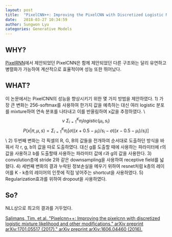 ```yaml
---
layout: post
title:  "PixelCNN++: Improving the PixelCNN with Discretized Logistic Mixture Likelihood and Other Modifications"
date:   2018-03-27 10:34:59
author: Sungwon Lyu
categories: Generative Models
---
```


## WHY? 
[PixelRNN](https://lyusungwon.github.io/dl/2018/03/21/pixelrnn.html)에서 제안되었던 PixelCNN은 함께 제안되었던 다른 구조와는 달리 유연하고 병렬화가 가능하여 계산적으로 효율적이며 성능 또한 뛰어났다. 

## WHAT?
이 논문에서는 PixelCNN의 성능을 향상시키기 위한 몇 가지 방법을 제안하였다. 1) 가장 큰 변화는 256-softmax를 사용하여 한가지 값을 예측하는 대신 여러 logistic 분포를 mixture하여 연속 분포를 나타내고 이를 반올림하여 x값을 추정하였다. \\
$$v ~ \Sigma_{i=1}^{K}\pi_i logistic(\mu_i, s_i)$$
$$P(x|\pi, \mu, s) = \Sigma_{i=1}^{K}\pi_i [\sigma((x + 0.5 - \mu_i)/s_i - \sigma((x - 0.5 - \mu_i)/s_i)]$$\\
2) 두번째 변화는 각 픽셀의 R, G, B의 값들을 전개하여 순서대로 도출하던 방식을 바꿔서 각 r, g, b의 값을 따로 도출하였다. 대신 g를 도출할 때에 사용하는 파라미터에 r의 값을 사용하고 b를 도출할때 사용하는 파라미터 값에 r과 g의 값을 사용한다. 3) convolution층에 stride 2와 같은 downsampling을 사용하여 receptive field를 넓혔다. 4) 세번째 변화의 결과 누락된 정보손실을 메우기 위하여 resnet처럼 k층의 레이어를 K - k층의 레이어의 인풋에 직접 넣어주는 shortcut을 사용하였다. 5) Regularization효과를 위하여 dropout을 사용하였다. 

## So?
NLL상으로 최고의 결과를 거두었다. 

[Salimans, Tim, et al. "Pixelcnn++: Improving the pixelcnn with discretized logistic mixture likelihood and other modifications." arXiv preprint arXiv:1701.05517 (2017)." arXiv preprint arXiv:1606.04460 (2016).
](http://lanl.arxiv.org/abs/1701.05517)
